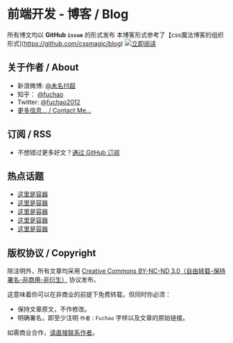 # 前端开发 - 博客 / Blog

所有博文均以 **GitHub `issue`** 的形式发布
本博客形式参考了【css魔法博客的组织形式](https://github.com/cssmagic/blog)
[![立即阅读](https://cloud.githubusercontent.com/assets/1231359/13027636/6fdae1a6-d291-11e5-9126-68bd3d2ed778.png)](https://github.com/fuchao2012/blog/issues)

## 关于作者 / About

* 新浪微博: [@未名付超](http://weibo.com/transnet)
* 知乎： [@fuchao](http://www.zhihu.com/people/fuchao2012)
* Twitter: [@fuchao2012](http://www.twitter.com/fuchao2012)
* [更多信息... / Contact Me...](https://github.com/fuchao2012/blog/issues/1)

## 订阅 / RSS

* 不想错过更多好文？[通过 GitHub 订阅](https://github.com/fuchao2012/blog/issues/2)

## 热点话题

* [这里是容器](http://github.com/fuchao2012/blog)
* [这里是容器](http://github.com/fuchao2012/blog)
* [这里是容器](http://github.com/fuchao2012/blog)
* [这里是容器](http://github.com/fuchao2012/blog)
* [这里是容器](http://github.com/fuchao2012/blog)

## 版权协议 / Copyright

除注明外，所有文章均采用 [Creative Commons BY-NC-ND 3.0（自由转载-保持署名-非商用-非衍生）](http://creativecommons.org/licenses/by-nc-nd/3.0/deed.zh) 协议发布。

这意味着你可以在非商业的前提下免费转载，但同时你必须：

* 保持文章原文，不作修改。
* 明确署名，即至少注明 `作者：Fuchao` 字样以及文章的原始链接。

如需商业合作，[请直接联系作者](https://github.com/fuchao2012/blog/issues/1)。
